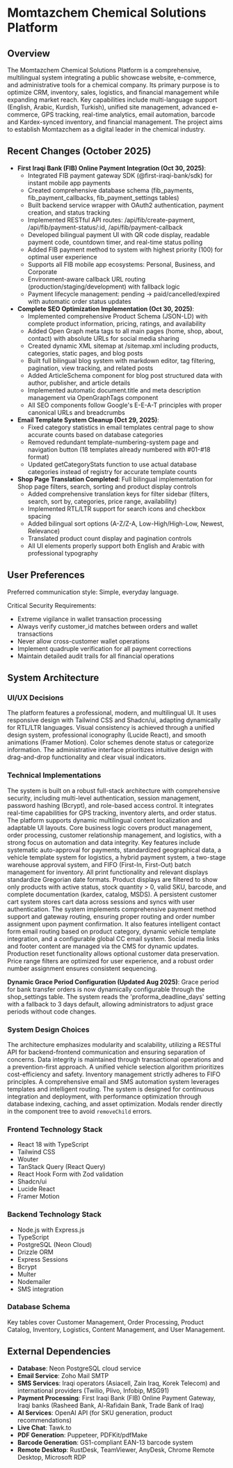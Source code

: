 # Momtazchem Chemical Solutions Platform

## Overview
The Momtazchem Chemical Solutions Platform is a comprehensive, multilingual system integrating a public showcase website, e-commerce, and administrative tools for a chemical company. Its primary purpose is to optimize CRM, inventory, sales, logistics, and financial management while expanding market reach. Key capabilities include multi-language support (English, Arabic, Kurdish, Turkish), unified site management, advanced e-commerce, GPS tracking, real-time analytics, email automation, barcode and Kardex-synced inventory, and financial management. The project aims to establish Momtazchem as a digital leader in the chemical industry.

## Recent Changes (October 2025)
- **First Iraqi Bank (FIB) Online Payment Integration (Oct 30, 2025)**:
  - Integrated FIB payment gateway SDK (@first-iraqi-bank/sdk) for instant mobile app payments
  - Created comprehensive database schema (fib_payments, fib_payment_callbacks, fib_payment_settings tables)
  - Built backend service wrapper with OAuth2 authentication, payment creation, and status tracking
  - Implemented RESTful API routes: /api/fib/create-payment, /api/fib/payment-status/:id, /api/fib/payment-callback
  - Developed bilingual payment UI with QR code display, readable payment code, countdown timer, and real-time status polling
  - Added FIB payment method to system with highest priority (100) for optimal user experience
  - Supports all FIB mobile app ecosystems: Personal, Business, and Corporate
  - Environment-aware callback URL routing (production/staging/development) with fallback logic
  - Payment lifecycle management: pending → paid/cancelled/expired with automatic order status updates
- **Complete SEO Optimization Implementation (Oct 30, 2025)**:
  - Implemented comprehensive Product Schema (JSON-LD) with complete product information, pricing, ratings, and availability
  - Added Open Graph meta tags to all main pages (home, shop, about, contact) with absolute URLs for social media sharing
  - Created dynamic XML sitemap at /sitemap.xml including products, categories, static pages, and blog posts
  - Built full bilingual blog system with markdown editor, tag filtering, pagination, view tracking, and related posts
  - Added ArticleSchema component for blog post structured data with author, publisher, and article details
  - Implemented automatic document.title and meta description management via OpenGraphTags component
  - All SEO components follow Google's E-E-A-T principles with proper canonical URLs and breadcrumbs
- **Email Template System Cleanup (Oct 29, 2025)**: 
  - Fixed category statistics in email templates central page to show accurate counts based on database categories
  - Removed redundant template-numbering-system page and navigation button (18 templates already numbered with #01-#18 format)
  - Updated getCategoryStats function to use actual database categories instead of registry for accurate template counts
- **Shop Page Translation Completed**: Full bilingual implementation for Shop page filters, search, sorting and product display controls
  - Added comprehensive translation keys for filter sidebar (filters, search, sort by, categories, price range, availability)
  - Implemented RTL/LTR support for search icons and checkbox spacing
  - Added bilingual sort options (A-Z/Z-A, Low-High/High-Low, Newest, Relevance)
  - Translated product count display and pagination controls
  - All UI elements properly support both English and Arabic with professional typography

## User Preferences
Preferred communication style: Simple, everyday language.

Critical Security Requirements:
- Extreme vigilance in wallet transaction processing
- Always verify customer_id matches between orders and wallet transactions
- Never allow cross-customer wallet operations
- Implement quadruple verification for all payment corrections
- Maintain detailed audit trails for all financial operations

## System Architecture

### UI/UX Decisions
The platform features a professional, modern, and multilingual UI. It uses responsive design with Tailwind CSS and Shadcn/ui, adapting dynamically for RTL/LTR languages. Visual consistency is achieved through a unified design system, professional iconography (Lucide React), and smooth animations (Framer Motion). Color schemes denote status or categorize information. The administrative interface prioritizes intuitive design with drag-and-drop functionality and clear visual indicators.

### Technical Implementations
The system is built on a robust full-stack architecture with comprehensive security, including multi-level authentication, session management, password hashing (Bcrypt), and role-based access control. It integrates real-time capabilities for GPS tracking, inventory alerts, and order status. The platform supports dynamic multilingual content localization and adaptable UI layouts. Core business logic covers product management, order processing, customer relationship management, and logistics, with a strong focus on automation and data integrity. Key features include systematic auto-approval for payments, standardized geographical data, a vehicle template system for logistics, a hybrid payment system, a two-stage warehouse approval system, and FIFO (First-In, First-Out) batch management for inventory. All print functionality and relevant displays standardize Gregorian date formats. Product displays are filtered to show only products with active status, stock quantity > 0, valid SKU, barcode, and complete documentation (kardex, catalog, MSDS). A persistent customer cart system stores cart data across sessions and syncs with user authentication. The system implements comprehensive payment method support and gateway routing, ensuring proper routing and order number assignment upon payment confirmation. It also features intelligent contact form email routing based on product category, dynamic vehicle template integration, and a configurable global CC email system. Social media links and footer content are managed via the CMS for dynamic updates. Production reset functionality allows optional customer data preservation. Price range filters are optimized for user experience, and a robust order number assignment ensures consistent sequencing.

**Dynamic Grace Period Configuration (Updated Aug 2025)**: Grace period for bank transfer orders is now dynamically configurable through the shop_settings table. The system reads the 'proforma_deadline_days' setting with a fallback to 3 days default, allowing administrators to adjust grace periods without code changes.

### System Design Choices
The architecture emphasizes modularity and scalability, utilizing a RESTful API for backend-frontend communication and ensuring separation of concerns. Data integrity is maintained through transactional operations and a prevention-first approach. A unified vehicle selection algorithm prioritizes cost-efficiency and safety. Inventory management strictly adheres to FIFO principles. A comprehensive email and SMS automation system leverages templates and intelligent routing. The system is designed for continuous integration and deployment, with performance optimization through database indexing, caching, and asset optimization. Modals render directly in the component tree to avoid `removeChild` errors.

### Frontend Technology Stack
- React 18 with TypeScript
- Tailwind CSS
- Wouter
- TanStack Query (React Query)
- React Hook Form with Zod validation
- Shadcn/ui
- Lucide React
- Framer Motion

### Backend Technology Stack
- Node.js with Express.js
- TypeScript
- PostgreSQL (Neon Cloud)
- Drizzle ORM
- Express Sessions
- Bcrypt
- Multer
- Nodemailer
- SMS integration

### Database Schema
Key tables cover Customer Management, Order Processing, Product Catalog, Inventory, Logistics, Content Management, and User Management.

## External Dependencies

- **Database**: Neon PostgreSQL cloud service
- **Email Service**: Zoho Mail SMTP
- **SMS Services**: Iraqi operators (Asiacell, Zain Iraq, Korek Telecom) and international providers (Twilio, Plivo, Infobip, MSG91)
- **Payment Processing**: First Iraqi Bank (FIB) Online Payment Gateway, Iraqi banks (Rasheed Bank, Al-Rafidain Bank, Trade Bank of Iraq)
- **AI Services**: OpenAI API (for SKU generation, product recommendations)
- **Live Chat**: Tawk.to
- **PDF Generation**: Puppeteer, PDFKit/pdfMake
- **Barcode Generation**: GS1-compliant EAN-13 barcode system
- **Remote Desktop**: RustDesk, TeamViewer, AnyDesk, Chrome Remote Desktop, Microsoft RDP